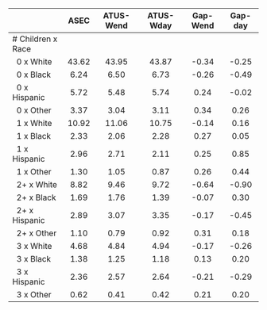 
|                      |         ASEC |    ATUS-Wend |    ATUS-Wday |     Gap-Wend |      Gap-day |
| -------------------- | :----------: | :----------: | :----------: | :----------: | :----------: |
| # Children x Race    |              |              |              |              |              |
| &nbsp;&nbsp;0 x White |        43.62 |        43.95 |        43.87 |        -0.34 |        -0.25 |
| &nbsp;&nbsp;0 x Black |         6.24 |         6.50 |         6.73 |        -0.26 |        -0.49 |
| &nbsp;&nbsp;0 x Hispanic |         5.72 |         5.48 |         5.74 |         0.24 |        -0.02 |
| &nbsp;&nbsp;0 x Other |         3.37 |         3.04 |         3.11 |         0.34 |         0.26 |
| &nbsp;&nbsp;1 x White |        10.92 |        11.06 |        10.75 |        -0.14 |         0.16 |
| &nbsp;&nbsp;1 x Black |         2.33 |         2.06 |         2.28 |         0.27 |         0.05 |
| &nbsp;&nbsp;1 x Hispanic |         2.96 |         2.71 |         2.11 |         0.25 |         0.85 |
| &nbsp;&nbsp;1 x Other |         1.30 |         1.05 |         0.87 |         0.26 |         0.44 |
| &nbsp;&nbsp;2+ x White |         8.82 |         9.46 |         9.72 |        -0.64 |        -0.90 |
| &nbsp;&nbsp;2+ x Black |         1.69 |         1.76 |         1.39 |        -0.07 |         0.30 |
| &nbsp;&nbsp;2+ x Hispanic |         2.89 |         3.07 |         3.35 |        -0.17 |        -0.45 |
| &nbsp;&nbsp;2+ x Other |         1.10 |         0.79 |         0.92 |         0.31 |         0.18 |
| &nbsp;&nbsp;3 x White |         4.68 |         4.84 |         4.94 |        -0.17 |        -0.26 |
| &nbsp;&nbsp;3 x Black |         1.38 |         1.25 |         1.18 |         0.13 |         0.20 |
| &nbsp;&nbsp;3 x Hispanic |         2.36 |         2.57 |         2.64 |        -0.21 |        -0.29 |
| &nbsp;&nbsp;3 x Other |         0.62 |         0.41 |         0.42 |         0.21 |         0.20 |

